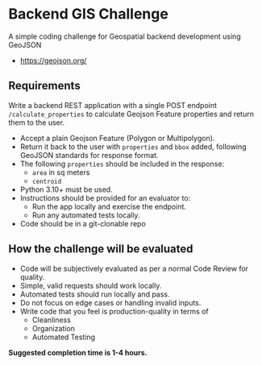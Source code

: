 # Backend GIS Challenge
A simple coding challenge for Geospatial backend development using GeoJSON

- https://geojson.org/

## Requirements

Write a backend REST application with a single POST endpoint `/calculate_properties` to calculate Geojson Feature properties and return them to the user.  

- Accept a plain Geojson Feature (Polygon or Multipolygon).
- Return it back to the user with `properties` and `bbox` added, following GeoJSON standards for response format.
- The following `properties` should be included in the response:
  - `area` in sq meters
  - `centroid`
- Python 3.10+ must be used.
- Instructions should be provided for an evaluator to:
  - Run the app locally and exercise the endpoint.
  - Run any automated tests locally.
- Code should be in a git-clonable repo

## How the challenge will be evaluated
- Code will be subjectively evaluated as per a normal Code Review for quality.
- Simple, valid requests should work locally.
- Automated tests should run locally and pass.
- Do not focus on edge cases or handling invalid inputs.
- Write code that you feel is production-quality in terms of 
  - Cleanliness
  - Organization
  - Automated Testing
  
**Suggested completion time is 1-4 hours.**
